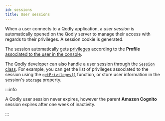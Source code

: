 ```yaml
---
id: sessions
title: User sessions
---
```





When a user connects to a Qodly application, a *user session* is automatically opened on the Qodly server to manage their access with regards to their privileges. A session cookie is generated.

The session automatically gets [privileges](../studio/roles/rolesPrivilegesOverview.md) according to the **Profile** [associated to the user in the console](../cloud/userAccountManagement.md#add-new-user).

The Qodly developer can also handle a user session through the [`Session` class](../language/SessionClass.md). For example, you can get the list of privileges associated to the session using the [`getPrivileges()`](../language/SessionClass.md#getprivileges) function, or store user information in the session's [`storage`](../language/SessionClass.md#storage) property.

:::info

A Qodly user session never expires, however the parent **Amazon Cognito** session expires after one week of inactivity.

:::
